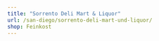 ```yaml
---
title: "Sorrento Deli Mart & Liquor"
url: /san-diego/sorrento-deli-mart-und-liquor/
shop: Feinkost
---
```

